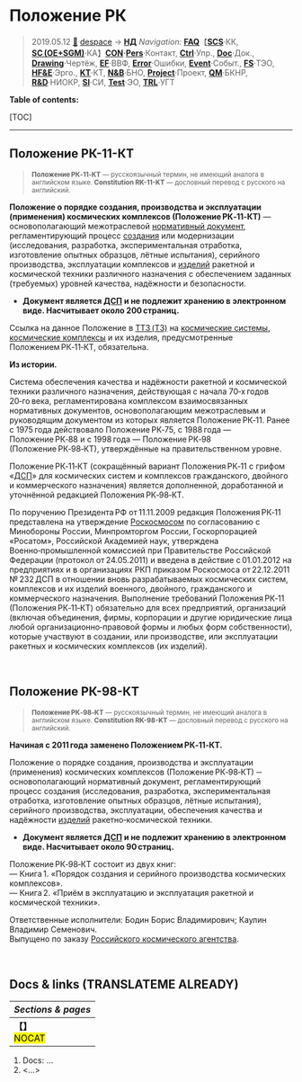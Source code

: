 # Положение РК
> 2019.05.12 [🚀](../../index/index.md) [despace](index.md) → **[НД](doc.md#НД)**
> *Navigation:*
> **[FAQ](faq.md)**【**[SCS](scs.md)**·КК, **[SC (OE+SGM)](sc.md)**·КА】**[CON](contact.md)·[Pers](person.md)**·Контакт, **[Ctrl](control.md)**·Упр., **[Doc](doc.md)**·Док., **[Drawing](drawing.md)**·Чертёж, **[EF](ef.md)**·ВВФ, **[Error](error.md)**·Ошибки, **[Event](event.md)**·Событ., **[FS](fs.md)**·ТЭО, **[HF&E](hfe.md)**·Эрго., **[KT](kt.md)**·КТ, **[N&B](nnb.md)**·БНО, **[Project](project.md)**·Проект, **[QM](qm.md)**·БКНР, **[R&D](rnd.md)**·НИОКР, **[SI](si.md)**·СИ, **[Test](test.md)**·ЭО, **[TRL](trl.md)**·УГТ

**Table of contents:**

[TOC]

---

## Положение РК-11-КТ

> <small>**Положение РК‑11‑КТ** — русскоязычный термин, не имеющий аналога в английском языке. **Constitution RK-11-KT** — дословный перевод с русского на английский.</small>

**Положение о порядке создания, производства и эксплуатации (применения) космических комплексов (Положение РК‑11‑КТ)** — основополагающий межотраслевой [нормативный документ](doc.md#НД), регламентирующий процесс [создания](rnd.md) или модернизации (исследования, разработка, экспериментальная отработка, изготовление опытных образцов, лётные испытания), серийного производства, эксплуатации комплексов и [изделий](unit.md) ракетной и космической техники различного назначения с обеспечением заданных (требуемых) уровней качества, надёжности и безопасности.

   - **Документ является [ДСП](confident.md) и не подлежит хранению в электронном виде. Насчитывает около 200 страниц.**

Ссылка на данное Положение в [ТТЗ (ТЗ)](tor.md) на [космические системы, космические комплексы](scs.md) и их изделия, предусмотренные Положением РК‑11‑КТ, обязательна.

**Из истории.**

Система обеспечения качества и надёжности ракетной и космической техники различного назначения, действующая с начала 70‑х годов 20‑го века, регламентирована комплексом взаимосвязанных нормативных документов, основополагающим межотраслевым и руководящим документом из которых является Положение РК‑11. Ранее с 1975 года действовало Положение РК‑75, с 1988 года — Положение РК‑88 и с 1998 года — Положение РК‑98 (Положение РК‑98‑КТ), утверждённые на правительственном уровне.

Положение РК‑11‑КТ (сокращённый вариант Положения РК‑11 с грифом «[ДСП](confident.md)» для космических систем и комплексов гражданского, двойного и коммерческого назначения) является дополненной, доработанной и уточнённой редакцией Положения РК‑98‑КТ.

По поручению Президента РФ от 11.11.2009 редакция Положения РК‑11 представлена на утверждение [Роскосмосом](contact/roskosmos.md) по согласованию с Минобороны России, Минпромторгом России, Госкорпорацией «Росатом», Российской Академией наук, утверждена Военно‑промышленной комиссией при Правительстве Российской Федерации (протокол от 24.05.2011) и введена в действие с 01.01.2012 на предприятиях и в организациях РКП приказом Роскосмоса от 22.12.2011 № 232 ДСП в отношении вновь разрабатываемых космических систем, комплексов и их изделий военного, двойного, гражданского и коммерческого назначения. Выполнение требований Положения РК‑11 (Положения РК‑11‑КТ) обязательно для всех предприятий, организаций (включая объединения, фирмы, корпорации и другие юридические лица любой организационно‑правовой формы и любых форм собственности), которые участвуют в создании, или производстве, или эксплуатации ракетных и космических комплексов (их изделий).



<p style="page-break-after:always"> </p>

## Положение РК-98-КТ
> <small>**Положение РК‑98‑КТ** — русскоязычный термин, не имеющий аналога в английском языке. **Constitution RK-98-KT** — дословный перевод с русского на английский.</small>

**Начиная с 2011 года заменено Положением РК‑11‑КТ.**

Положение о порядке создания, производства и эксплуатации (применения) космических комплексов (Положение РК‑98‑КТ) ─ основополагающий нормативный документ, регламентирующий процесс создания (исследования, разработка, экспериментальная отработка, изготовление опытных образцов, лётные испытания), серийного производства, эксплуатации, обеспечения качества и надёжности [изделий](unit.md) ракетно‑космической техники.

   - **Документ является [ДСП](confident.md) и не подлежит хранению в электронном виде. Насчитывает около 90 страниц.**

Положение РК‑98‑КТ состоит из двух книг:  
— Книга 1. «Порядок создания и серийного производства космических комплексов».  
— Книга 2. «Приём в эксплуатацию и эксплуатация ракетной и космической техники».

Ответственные исполнители: Бодин Борис Владимирович; Каулин Владимир Семенович.  
Выпущено по заказу [Российского космического агентства](contact/roskosmos.md).



<p style="page-break-after:always"> </p>

## Docs & links (TRANSLATEME ALREADY)
|*Sections & pages*|
|:-|
|**【[](.md)】**<br> <mark>NOCAT</mark>|

   1. Docs: …
   1. <…>
